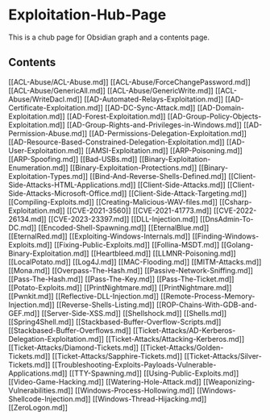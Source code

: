 # Exploitation-Hub-Page

This is a chub page for Obsidian graph and a contents page. 

## Contents

[[ACL-Abuse/ACL-Abuse.md]]
[[ACL-Abuse/ForceChangePassword.md]]
[[ACL-Abuse/GenericAll.md]]
[[ACL-Abuse/GenericWrite.md]]
[[ACL-Abuse/WriteDacl.md]]
[[AD-Automated-Relays-Exploitation.md]]
[[AD-Certificate-Exploitation.md]]
[[AD-DC-Sync-Attack.md]]
[[AD-Domain-Exploitation.md]]
[[AD-Forest-Exploitation.md]]
[[AD-Group-Policy-Objects-Exploitation.md]]
[[AD-Group-Rights-and-Privileges-in-Windows.md]]
[[AD-Permission-Abuse.md]]
[[AD-Permissions-Delegation-Exploitation.md]]
[[AD-Resource-Based-Constrained-Delegation-Exploitation.md]]
[[AD-User-Exploitation.md]]
[[AMSI-Exploitation.md]]
[[ARP-Poisoning.md]]
[[ARP-Spoofing.md]]
[[Bad-USBs.md]]
[[Binary-Exploitation-Enumeration.md]]
[[Binary-Exploitation-Protections.md]]
[[Binary-Exploitation-Types.md]]
[[Bind-And-Reverse-Shells-Defined.md]]
[[Client-Side-Attacks-HTML-Applications.md]]
[[Client-Side-Attacks.md]]
[[Client-Side-Attacks-Microsoft-Office.md]]
[[Client-Side-Attack-Targeting.md]]
[[Compiling-Exploits.md]]
[[Creating-Malicious-WAV-files.md]]
[[Csharp-Exploitation.md]]
[[CVE-2021-3560]]
[[CVE-2021-41773.md]]
[[CVE-2022-26134.md]]
[[CVE-2023-23397.md]]
[[DLL-Injection.md]]
[[DnsAdmin-To-DC.md]]
[[Encoded-Shell-Spawning.md]]
[[EternalBlue.md]]
[[EternalRed.md]]
[[Exploiting-Windows-Internals.md]]
[[Finding-Windows-Exploits.md]]
[[Fixing-Public-Exploits.md]]
[[Follina-MSDT.md]]
[[Golang-Binary-Exploitation.md]]
[[Heartbleed.md]]
[[LLMNR-Poisoning.md]]
[[LocalPotato.md]]
[[Log4J.md]]
[[MAC-Flooding.md]]
[[MITM-Attacks.md]]
[[Mona.md]]
[[Overpass-The-Hash.md]]
[[Passive-Network-Sniffing.md]]
[[Pass-The-Hash.md]]
[[Pass-The-Key.md]]
[[Pass-The-Ticket.md]]
[[Potato-Exploits.md]]
[[PrintNightmare.md]]
[[PrintNightmare.md]]
[[Pwnkit.md]]
[[Reflective-DLL-Injection.md]]
[[Remote-Process-Memory-Injection.md]]
[[Reverse-Shells-Listing.md]]
[[ROP-Chains-With-GDB-and-GEF.md]]
[[Server-Side-XSS.md]]
[[Shellshock.md]]
[[Shells.md]]
[[Spring4Shell.md]]
[[Stackbased-Buffer-Overflow-Scripts.md]]
[[Stackbased-Buffer-Overflows.md]]
[[Ticket-Attacks/AD-Kerberos-Delegation-Exploitation.md]]
[[Ticket-Attacks/Attacking-Kerberos.md]]
[[Ticket-Attacks/Diamond-Tickets.md]]
[[Ticket-Attacks/Golden-Tickets.md]]
[[Ticket-Attacks/Sapphire-Tickets.md]]
[[Ticket-Attacks/Silver-Tickets.md]]
[[Troubleshooting-Exploits-Payloads-Vulnerable-Applications.md]]
[[TTY-Spawning.md]]
[[Using-Public-Exploits.md]]
[[Video-Game-Hacking.md]]
[[Watering-Hole-Attack.md]]
[[Weaponizing-Vulnerabilities.md]]
[[Windows-Process-Hollowing.md]]
[[Windows-Shellcode-Injection.md]]
[[Windows-Thread-Hijacking.md]]
[[ZeroLogon.md]]